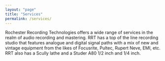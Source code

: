 ```yaml
---
layout: "page"
title: "Services"
permalink: /services/
---
```


Rochester Recording Technologies offers a wide range of services in the realm
of audio recording and mastering. RRT has a top of the line recording studio
that features analogue and digital signal paths with a mix of new and vintage
equipment from the likes of Focusrite, Pultec, Rupert Neve, EMI, etc.
RRT also has a Scully lathe and a Studer A80 1/2 inch and 1/4 inch. 
